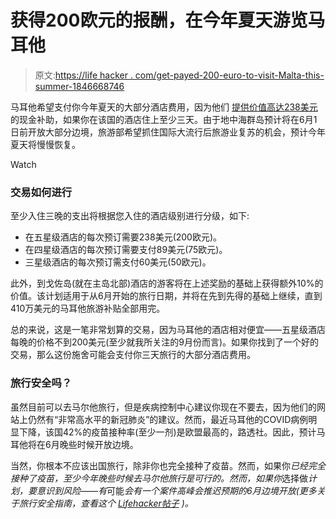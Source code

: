 # 获得200欧元的报酬，在今年夏天游览马耳他

> 原文:[https://life hacker . com/get-payed-200-euro-to-visit-Malta-this-summer-1846668746](https://lifehacker.com/get-paid-200-euros-to-visit-malta-this-summer-1846668746)

马耳他希望支付你今年夏天的大部分酒店费用，因为他们 [提供价值高达238美元](https://www.mta.com.mt/en/news-details/293) 的现金补助，如果你在该国的酒店住上至少三天。由于地中海群岛预计将在6月1日前开放大部分边境，旅游部希望抓住国际大流行后旅游业复苏的机会，预计今年夏天将慢慢恢复。

Watch

### **交易如何进行**

至少入住三晚的支出将根据您入住的酒店级别进行分级，如下:

*   在五星级酒店的每次预订需要238美元(200欧元)。
*   在四星级酒店的每次预订需要支付89美元(75欧元)。
*   三星级酒店的每次预订需支付60美元(50欧元)。

此外，到戈佐岛(就在主岛北部)酒店的游客将在上述奖励的基础上获得额外10%的价值。该计划适用于从6月开始的旅行日期，并将在先到先得的基础上继续，直到410万美元的马耳他旅游补贴全部用完。

总的来说，这是一笔非常划算的交易，因为马耳他的酒店相对便宜——五星级酒店每晚的价格不到200美元(至少就我所关注的9月份而言)。如果你找到了一个好的交易，那么这份施舍可能会支付你三天旅行的大部分酒店费用。

### 旅行安全吗？

虽然目前可以去马尔他旅行，但是疾病控制中心建议你现在不要去，因为他们的网站上仍然有“非常高水平的新冠肺炎”的建议。然而，最近马耳他的COVID病例明显下降，该国42%的疫苗接种率(至少一剂)是欧盟最高的，路透社。因此，预计马耳他将在6月晚些时候开放边境。 

当然，你根本不应该出国旅行，除非你也完全接种了疫苗。然而，如果你*已经完全接种了疫苗，至少今年晚些时候去马尔他旅行是可行的。然而，如果你*选择做*计划，要意识到风险——有*可能*会有一个案件高峰会推迟预期的6月边境开放(更多关于旅行安全指南，查看这个 [Lifehacker帖子](https://vitals.lifehacker.com/travel-is-safe-ish-for-vaccinated-people-cdc-says-1846607949) )。*